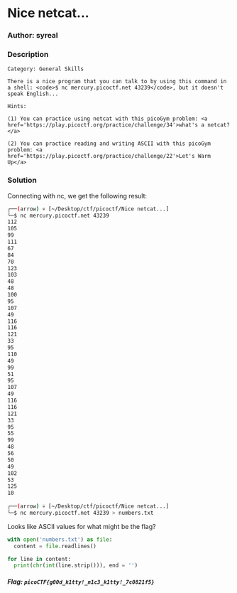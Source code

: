 
# Nice netcat... 

### Author: syreal

### Description

```
Category: General Skills

There is a nice program that you can talk to by using this command in a shell: <code>$ nc mercury.picoctf.net 43239</code>, but it doesn't speak English...

Hints:

(1) You can practice using netcat with this picoGym problem: <a href='https://play.picoctf.org/practice/challenge/34'>what's a netcat?</a>

(2) You can practice reading and writing ASCII with this picoGym problem: <a href='https://play.picoctf.org/practice/challenge/22'>Let's Warm Up</a>

```

### Solution

Connecting with nc, we get the following result:

```bash
┌──(arrow) 💀 [~/Desktop/ctf/picoctf/Nice netcat...]
└─$ nc mercury.picoctf.net 43239 
112 
105 
99 
111 
67 
84 
70 
123 
103 
48 
48 
100 
95 
107 
49 
116 
116 
121 
33 
95 
110 
49 
99 
51 
95 
107 
49 
116 
116 
121 
33 
95 
55 
99 
48 
56 
50 
49 
102 
53 
125 
10 
                                                                                                  
┌──(arrow) 💀 [~/Desktop/ctf/picoctf/Nice netcat...]
└─$ nc mercury.picoctf.net 43239 > numbers.txt
```

Looks like ASCII values for what might be the flag?

```python
with open('numbers.txt') as file:
  content = file.readlines()

for line in content:
  print(chr(int(line.strip())), end = '')
```

##### Flag: `picoCTF{g00d_k1tty!_n1c3_k1tty!_7c0821f5}`
